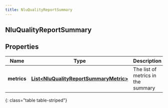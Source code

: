 ```yaml
---
title: NluQualityReportSummary
---
```

## NluQualityReportSummary


## Properties

| Name | Type | Description | Notes |
| ------------ | ------------- | ------------- | ------------- |
| **metrics** | <!----><!---->[**List&lt;NluQualityReportSummaryMetric&gt;**](NluQualityReportSummaryMetric.html)<!----> | The list of metrics in the summary |  |
{: class="table table-striped"}



